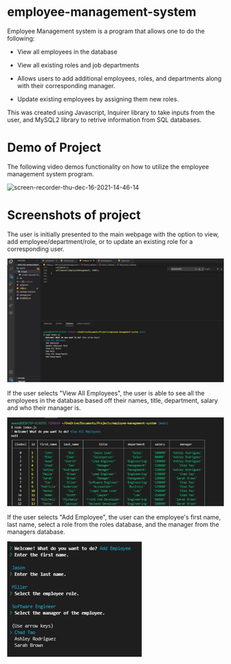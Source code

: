 # employee-management-system

Employee Management system is a program that allows one to do the following:

- View all employees in the database

- View all existing roles and job departments

- Allows users to add additional employees, roles, and departments along with their corresponding manager.

- Update existing employees by assigning them new roles.

This was created using Javascript, Inquirer library to take inputs from the user, and MySQL2 library to retrive information from SQL databases.

# Demo of Project

The following video demos functionality on how to utilize the employee management system program.

![screen-recorder-thu-dec-16-2021-14-46-14](./assets/images/screen-recorder-thu-dec-16-2021-14-46-14.gif)

# Screenshots of project

The user is initially presented to the main webpage with the option to view, add employee/department/role, or to update an existing role for a corresponding user.

![alt-text](./assets/images/employee-management-pic-1.JPG "main-page-1")

If the user selects "View All Employees", the user is able to see all the employees in the database based off their names, title, department, salary and who their manager is.

![alt-text](./assets/images/employee-management-pic-2.JPG "main-page-2")

If the user selects "Add Employee", the user can the employee's first name, last name, select a role from the roles database, and the manager from the managers database.

![alt-text](./assets/images/employee-management-pic-3.JPG "main-page-3")
